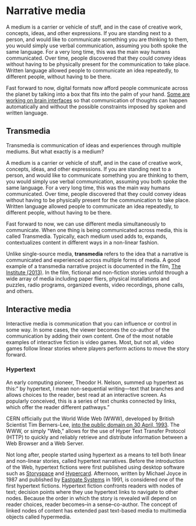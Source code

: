 # Narrative media

A medium is a carrier or vehicle of stuff, and in the case of creative work, concepts, ideas, and other expressions. If you are standing next to a person, and would like to communicate something you are thinking to them, you would simply use verbal communication, assuming you both spoke the same language. For a very long time, this was the main way humans communicated. Over time, people discovered that they could convey ideas without having to be physically present for the communication to take place. Written language allowed people to communicate an idea repeatedly, to different people, without having to be there.

Fast forward to now, digital formats now afford people communicate across the planet by talking into a box that fits into the palm of your hand. [Some are working on brain interfaces](http://waitbutwhy.com/2017/04/neuralink.html) so that communication of thoughts can happen automatically and without the possible constraints imposed by spoken and written language.

## Transmedia

Transmedia is communication of ideas and experiences through multiple mediums. But what exactly is a medium?

A medium is a carrier or vehicle of stuff, and in the case of creative work, concepts, ideas, and other expressions. If you are standing next to a person, and would like to communicate something you are thinking to them, you would simply use verbal communication, assuming you both spoke the same language. For a very long time, this was the main way humans communicated. Over time, people discovered that they could convey ideas without having to be physically present for the communication to take place. Written language allowed people to communicate an idea repeatedly, to different people, without having to be there.

Fast forward to now, we can use different media simultaneously to communicate. When one thing is being communicated across media, this is called Transmedia. Typically, each medium used adds to, expands, contextualizes content in different ways in a non-linear fashion.

Unlike single-source media, **transmedia** refers to the idea that a narrative is communicated and experienced across multiple forms of media. A good example of a transmedia narrative project is documented in the film, [The Institute \(2013\)](http://www.theinstitutemovie.com). In the film, fictional and non-fiction stories unfold through a wide array of media including paper fliers, physical installations and puzzles, radio programs, organized events, video recordings, phone calls, and others.

## Interactive media

Interactive media is communication that you can influence or control in some way. In some cases, the viewer becomes the co-author of the communication by adding their own content. One of the most notable examples of interactive fiction is video games. Most, but not all, video games follow linear stories where players perform actions to move the story forward.

### Hypertext

An early computing pioneer, Theodor H. Nelson, summed up hypertext as this:“ by hypertext, I mean non-sequential writing—text that branches and allows choices to the reader, best read at an interactive screen. As popularly conceived, this is a series of text chunks connected by links, which offer the reader different pathways.”

CERN officially put the World Wide Web \(WWW\), developed by British Scientist Tim Berners-Lee, [into the public domain on 30 April, 1993](https://cds.cern.ch/record/1164399). The WWW, or simply "Web," allows for the use of Hyper Text Transfer Protocol \(HTTP\) to quickly and reliably retrieve and distribute information between a Web Browser and a Web Server.

Not long after, people started using hypertext as a means to tell both linear and non-linear stories, called hypertext narratives. Before the introduction of the Web, hypertext fictions were first published using desktop software such as [Storyspace](http://www.eastgate.com/storyspace/) and [Hypercard](http://hypercard.org/). Afternoon, written by Michael Joyce in 1987 and published by [Eastgate Systems](http://www.eastgate.com/) in 1991, is considered one of the first hypertext fictions. Hypertext fiction confronts readers with nodes of text; decision points where they use hypertext links to navigate to other nodes. Because the order in which the story is revealed will depend on reader choices, reader becomes–in a sense–co-author. The concept of linked nodes of content has extended past text-based media to multimedia objects called hypermedia.

